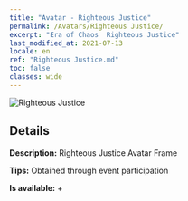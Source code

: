 ```yaml
---
title: "Avatar - Righteous Justice"
permalink: /Avatars/Righteous Justice/
excerpt: "Era of Chaos  Righteous Justice"
last_modified_at: 2021-07-13
locale: en
ref: "Righteous Justice.md"
toc: false
classes: wide
---
```

 ![Righteous Justice](/images/a/avatarFrame_74.png)

## Details

 **Description:** Righteous Justice Avatar Frame 

 **Tips:** Obtained through event participation 

 **Is available:**  + 

